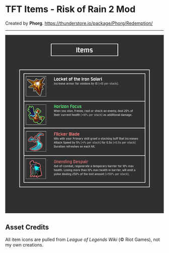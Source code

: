 # TFT Items - Risk of Rain 2 Mod

Created by **Phorg**. https://thunderstore.io/package/Phorg/Redemption/

---

![item chart png](Thunderstore/icons/readMeItemChart.png)


## Asset Credits

All item icons are pulled from *League of Legends Wiki* (© Riot Games), not my own creations. 
